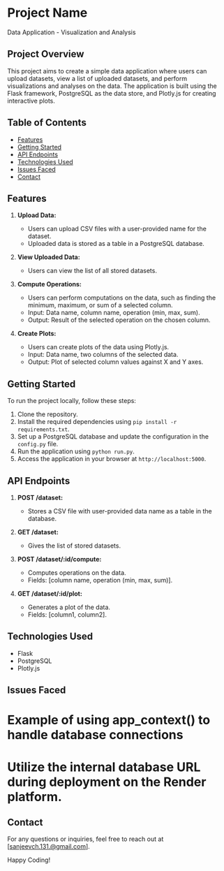 # Project Name

Data Application - Visualization and Analysis

## Project Overview

This project aims to create a simple data application where users can upload datasets, view a list of uploaded datasets, and perform visualizations and analyses on the data. The application is built using the Flask framework, PostgreSQL as the data store, and Plotly.js for creating interactive plots.

## Table of Contents

- [Features](#features)
- [Getting Started](#getting-started)
- [API Endpoints](#api-endpoints)
- [Technologies Used](#technologies-used)
- [Issues Faced](#issues-faced)
- [Contact](#contact)

## Features

1. **Upload Data:**
   - Users can upload CSV files with a user-provided name for the dataset.
   - Uploaded data is stored as a table in a PostgreSQL database.

2. **View Uploaded Data:**
   - Users can view the list of all stored datasets.

3. **Compute Operations:**
   - Users can perform computations on the data, such as finding the minimum, maximum, or sum of a selected column.
   - Input: Data name, column name, operation (min, max, sum).
   - Output: Result of the selected operation on the chosen column.

4. **Create Plots:**
   - Users can create plots of the data using Plotly.js.
   - Input: Data name, two columns of the selected data.
   - Output: Plot of selected column values against X and Y axes.


## Getting Started

To run the project locally, follow these steps:

1. Clone the repository.
2. Install the required dependencies using `pip install -r requirements.txt`.
3. Set up a PostgreSQL database and update the configuration in the `config.py` file.
4. Run the application using `python run.py`.
5. Access the application in your browser at `http://localhost:5000`.

## API Endpoints

1. **POST /dataset:**
   - Stores a CSV file with user-provided data name as a table in the database.

2. **GET /dataset:**
   - Gives the list of stored datasets.

3. **POST /dataset/:id/compute:**
   - Computes operations on the data.
   - Fields: [column name, operation (min, max, sum)].

4. **GET /dataset/:id/plot:**
   - Generates a plot of the data.
   - Fields: [column1, column2].

## Technologies Used

- Flask
- PostgreSQL
- Plotly.js

## Issues Faced

# Example of using app_context() to handle database connections
# Utilize the internal database URL during deployment on the Render platform.

## Contact

For any questions or inquiries, feel free to reach out at [sanjeevch.131.@gmail.com].

Happy Coding!

